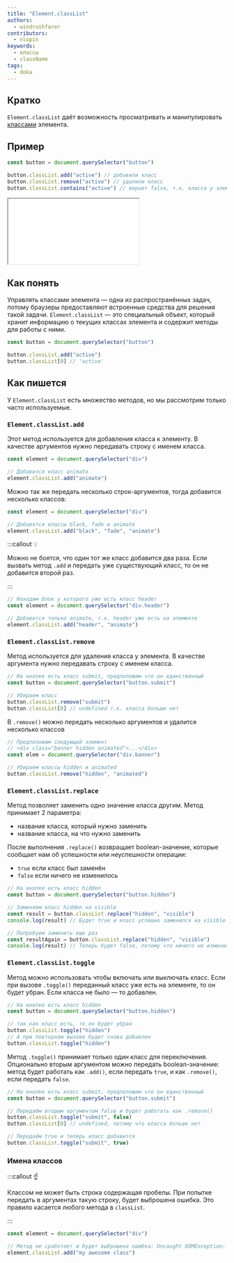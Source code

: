 ```yaml
---
title: "Element.classList"
authors:
  - windrushfarer
contributors:
  - nlopin
keywords:
  - классы
  - className
tags:
  - doka
---
```


## Кратко

`Element.classList` даёт возможность просматривать и манипулировать [классами](/html/class/) элемента.

## Пример

```js
const button = document.querySelector("button")

button.classList.add("active") // добавили класс
button.classList.remove("active") // удалили класс
button.classList.contains("active") // вернет false, т.к. класса у элемента нет
```

<iframe title="Название — Element.classList — Дока" src="demos/Windrushfarer-BaLREeZ/"></iframe>

## Как понять

Управлять классами элемента — одна из распространённых задач, потому браузеры предоставляют встроенные средства для решения такой задачи. `Element.classList` — это специальный объект, который хранит информацию о текущих классах элемента и содержит методы для работы с ними.

```js
const button = document.querySelector("button")

button.classList.add("active")
button.classList[0] // 'active'
```

## Как пишется

У `Element.classList` есть множество методов, но мы рассмотрим только часто используемые.

### `Element.classList.add`

Этот метод используется для добавления класса к элементу. В качестве аргументов нужно передавать строку с именем класса.

```js
const element = document.querySelector("div")

// Добавится класс animate
element.classList.add("animate")
```

Можно так же передать несколько строк-аргументов, тогда добавится несколько классов:

```js
const element = document.querySelector("div")

// Добавятся классы black, fade и animate
element.classList.add("black", "fade", "animate")
```

:::callout 💡

Можно не боятся, что один тот же класс добавится два раза. Если вызвать метод `.add` и передать уже существующий класс, то он не добавится второй раз.

:::

```js
// Находим блок у которого уже есть класс header
const element = document.querySelector("div.header")

// Добавится только animate, т.к. header уже есть на элементе
element.classList.add("header", "animate")
```

### `Element.classList.remove`

Метод используется для удаления класса у элемента. В качестве аргумента нужно передавать строку с именем класса.

```js
// На кнопке есть класс submit, предположим что он единственный
const button = document.querySelector("button.submit")

// Убираем класс
button.classList.remove("submit")
button.classList[0] // undefined т.к. класса больше нет
```

В `.remove()` можно передать несколько аргументов и удалится несколько классов

```js
// Предположим следующий элемент
// <div class="banner hidden animated">...</div>
const elem = document.querySelector("div.banner")

// Убираем классы hidden и animated
button.classList.remove("hidden", "animated")
```

### `Element.classList.replace`

Метод позволяет заменить одно значение класса другим. Метод принимает 2 параметра:

- название класса, который нужно заменить
- название класса, на что нужно заменить

После выполнения `.replace()` возвращает boolean-значение, которые сообщает нам об успешности или неуспешности операции:

- `true` если класс был заменён
- `false` если ничего не изменилось

```js
// На кнопке есть класс hidden
const button = document.querySelector("button.hidden")

// Заменяем класс hidden на visible
const result = button.classList.replace("hidden", "visible")
console.log(result) // Будет true и класс успешно заменился на visible

// Попробуем заменить еще раз
const resultAgain = button.classList.replace("hidden", "visible")
console.log(result) // Теперь будет false, потому что ничего не изменилось
```

### `Element.classList.toggle`

Метод можно использовать чтобы включать или выключать класс. Если при вызове `.toggle()` переданный класс уже есть на элементе, то он будет убран. Если класса не было — то добавлен.

```js
// На кнопке есть класс hidden
const button = document.querySelector("button.hidden")

// так как класс есть, то он будет убран
button.classList.toggle("hidden")
// А при повторном вызове будет снова добавлен
button.classList.toggle("hidden")
```

Метод `.toggle()` принимает только один класс для переключения. Опционально вторым аргументом можно передать boolean-значение: метод будет работать как `.add()`, если передать `true`, и как `.remove()`, если передать `false`.

```js
// На кнопке есть класс submit, предположим что он единственный
const button = document.querySelector("button.submit")

// Передаём вторым аргументом false и будет работать как .remove()
button.classList.toggle("submit", false)
button.classList[0] // undefined, потому что класса больше нет

// Передаём true и теперь класс добавится
button.classList.toggle("submit", true)
```

### Имена классов

:::callout ☝️

Классом не может быть строка содержащая пробелы. При попытке передать в аргументах такую строку, будет выброшена ошибка. Это правило касается любого метода в `classList`.

:::

```js
const element = document.querySelector("div")

// Метод не сработает и будет выброшена ошибка: Uncaught DOMException: String contains an invalid character
element.classList.add("my awesome class")
```
